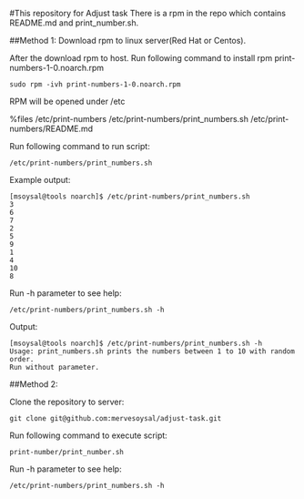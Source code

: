 #This repository for Adjust task
There is a rpm in the repo which contains README.md and print_number.sh.

##Method 1:
Download rpm to linux server(Red Hat or Centos).

After the download rpm to host. Run following command to install rpm print-numbers-1-0.noarch.rpm 

```
sudo rpm -ivh print-numbers-1-0.noarch.rpm
```

RPM will be opened under /etc 

 %files
/etc/print-numbers
/etc/print-numbers/print_numbers.sh
/etc/print-numbers/README.md

Run following command to run script:
```
/etc/print-numbers/print_numbers.sh
```
Example output:

```
[msoysal@tools noarch]$ /etc/print-numbers/print_numbers.sh
3
6
7
2
5
9
1
4
10
8
```
Run -h parameter to see help:
```
/etc/print-numbers/print_numbers.sh -h 
```
Output:
```
[msoysal@tools noarch]$ /etc/print-numbers/print_numbers.sh -h
Usage: print_numbers.sh prints the numbers between 1 to 10 with random order.
Run without parameter.
```
##Method 2:

Clone the repository to server:

```
git clone git@github.com:mervesoysal/adjust-task.git
```

Run following command to execute script:

```
print-number/print_number.sh
```

Run -h parameter to see help:
```
/etc/print-numbers/print_numbers.sh -h 
```